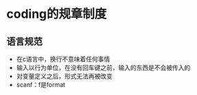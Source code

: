 # coding的规章制度

## 语言规范

- 在c语言中，换行不意味着任何事情
- 输入以行为单位，在没有回车键之前，输入的东西是不会被传入的
- 对变量定义之后，形式无法再被改变
- scanf：f是format